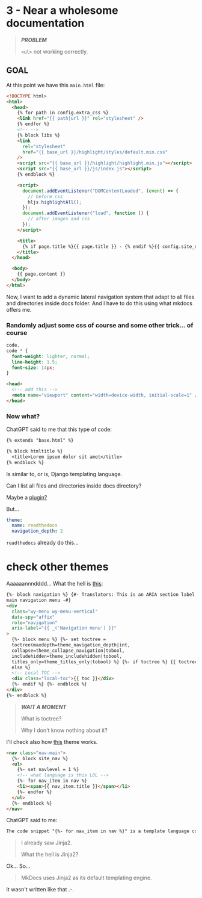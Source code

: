 # 3 - Near a wholesome documentation

> **_PROBLEM_**
>
> `<ul>` not working correctly.

## GOAL

At this point we have this `main.html` file:

```html
<!DOCTYPE html>
<html>
  <head>
    {% for path in config.extra_css %}
    <link href="{{ path|url }}" rel="stylesheet" />
    {% endfor %}
    <!-- -->
    {% block libs %}
    <link
      rel="stylesheet"
      href="{{ base_url }}/highlight/styles/default.min.css"
    />
    <script src="{{ base_url }}/highlight/highlight.min.js"></script>
    <script src="{{ base_url }}/js/index.js"></script>
    {% endblock %}

    <script>
      document.addEventListener("DOMContentLoaded", (event) => {
        // before css
        hljs.highlightAll();
      });
      document.addEventListener("load", function () {
        // after images and css
      });
    </script>

    <title>
      {% if page.title %}{{ page.title }} - {% endif %}{{ config.site_name }}
    </title>
  </head>

  <body>
    {{ page.content }}
  </body>
</html>
```

Now, I want to add a dynamic lateral navigation system that adapt to all files and directories inside docs folder.
And I have to do this using what mkdocs offers me.

### Randomly adjust some css of course and some other trick... of course

```css
code,
code * {
  font-weight: lighter, normal;
  line-height: 1.5;
  font-size: 14px;
}
```

```html
<head>
  <!-- add this -->
  <meta name="viewport" content="width=device-width, initial-scale=1" />
</head>
```

### Now what?

ChatGPT said to me that this type of code:

```txt
{% extends "base.html" %}

{% block htmltitle %}
  <title>Lorem ipsum dolor sit amet</title>
{% endblock %}
```

Is similar to, or is, Django templating language.

Can I list all files and directories inside docs directory?

Maybe a <a href="https://github.com/mkdocs/mkdocs/wiki/MkDocs-Plugins" target="_blank">plugin?</a>

But...

```yaml
theme:
  name: readthedocs
  navigation_depth: 2
```

`readthedocs` already do this...

# check other themes

Aaaaaannndddd... What the hell is [this](https://github.com/readthedocs/sphinx_rtd_theme/blob/master/sphinx_rtd_theme/layout.html#L164):

```html
{%- block navigation %} {#- Translators: This is an ARIA section label for the
main navigation menu -#}
<div
  class="wy-menu wy-menu-vertical"
  data-spy="affix"
  role="navigation"
  aria-label="{{ _('Navigation menu') }}"
>
  {%- block menu %} {%- set toctree =
  toctree(maxdepth=theme_navigation_depth|int,
  collapse=theme_collapse_navigation|tobool,
  includehidden=theme_includehidden|tobool,
  titles_only=theme_titles_only|tobool) %} {%- if toctree %} {{ toctree }} {%-
  else %}
  <!-- Local TOC -->
  <div class="local-toc">{{ toc }}</div>
  {%- endif %} {%- endblock %}
</div>
{%- endblock %}
```

> **_WAIT A MOMENT_**
>
> What is toctree?
>
> Why I don't know nothing about it?

I'll check also how [this](https://github.com/noraj/mkdocs-windmill-dark) theme works.

```html
<nav class="nav-main">
  {%- block site_nav %}
  <ul>
    {%- set navlevel = 1 %}
    <!-- what language is this LOL -->
    {%- for nav_item in nav %}
    <li><span>{{ nav_item.title }}</span></li>
    {%- endfor %}
  </ul>
  {%- endblock %}
</nav>
```

ChatGPT said to me:

```txt
The code snippet "{%- for nav_item in nav %}" is a template language construct that is used in the context of a loop in some templating engines like Jinja2.
```

> I already saw Jinja2.
>
> What the hell is Jinja2?

Ok... So...

> MkDocs uses Jinja2 as its default templating engine.

It wasn't written like that .-.
